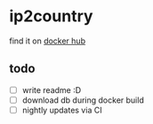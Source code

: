 # ip2country

find it on [docker hub](https://hub.docker.com/repository/docker/extrawurst/ip2country)

## todo

* [ ] write readme :D
* [ ] download db during docker build 
* [ ] nightly updates via CI